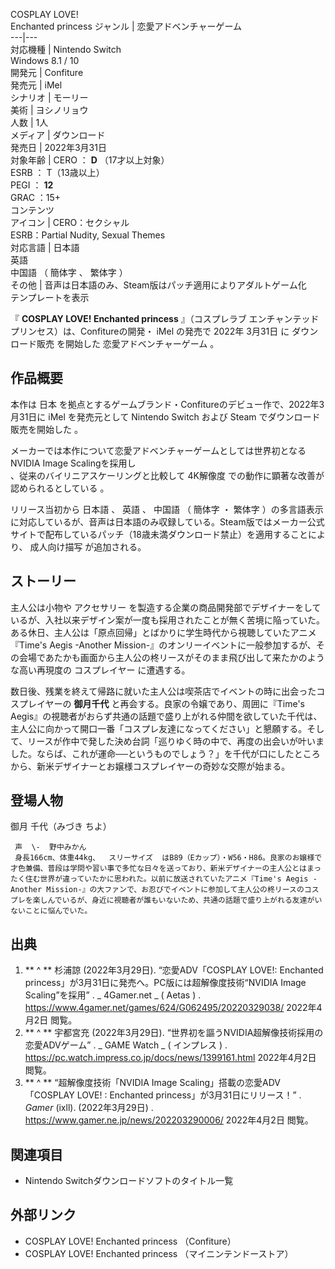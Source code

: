 COSPLAY LOVE!  
Enchanted princess  ジャンル  |  恋愛アドベンチャーゲーム   
---|---  
対応機種  |  Nintendo Switch    
Windows 8.1  /  10  
開発元  |  Confiture   
発売元  |  iMel   
シナリオ  |  モーリー   
美術  |  ヨシノリョウ   
人数  |  1人   
メディア  |  ダウンロード   
発売日  |  2022年3月31日   
対象年齢  |  CERO  ：  **D** （17才以上対象）    
ESRB  ：  T（13歳以上）  
PEGI  ：  **12**  
GRAC  ：15+  
コンテンツ  
アイコン  |  CERO：セクシャル   
ESRB：Partial Nudity, Sexual Themes  
対応言語  |  日本語    
英語  
中国語  （  簡体字  、  繁体字  ）  
その他  |  音声は日本語のみ、Steam版はパッチ適用によりアダルトゲーム化   
テンプレートを表示  
  
『 **COSPLAY LOVE! Enchanted princess** 』（コスプレラブ エンチャンテッドプリンセス）は、Confitureの開発・
iMel  の発売で  2022年  3月31日  に  ダウンロード販売  を開始した  恋愛アドベンチャーゲーム  。

##  作品概要



本作は  日本  を拠点とするゲームブランド・Confitureのデビュー作で、2022年3月31日に  iMel  を発売元として  Nintendo
Switch  および  Steam  でダウンロード販売を開始した    。

メーカーでは本作について恋愛アドベンチャーゲームとしては世界初となるNVIDIA Image Scalingを採用し  
、従来のバイリニアスケーリングと比較して  4K解像度  での動作に顕著な改善が認められるとしている    。

リリース当初から  日本語  、  英語  、  中国語  （  簡体字  ・  繁体字
）の多言語表示に対応しているが、音声は日本語のみ収録している。Steam版ではメーカー公式サイトで配布しているパッチ（18歳未満ダウンロード禁止）を適用することにより、
成人向け描写  が追加される。

##  ストーリー



主人公は小物や  アクセサリー
を製造する企業の商品開発部でデザイナーをしているが、入社以来デザイン案が一度も採用されたことが無く苦境に陥っていた。ある休日、主人公は「原点回帰」とばかりに学生時代から視聴していたアニメ『Time's
Aegis -Another
Mission-』のオンリーイベントに一般参加するが、その会場であたかも画面から主人公の柊リースがそのまま飛び出して来たかのような高い再現度の
コスプレイヤー  に遭遇する。

数日後、残業を終えて帰路に就いた主人公は喫茶店でイベントの時に出会ったコスプレイヤーの **御月千代** と再会する。良家の令嬢であり、周囲に『Time's
Aegis』の視聴者がおらず共通の話題で盛り上がれる仲間を欲していた千代は、主人公に向かって開口一番「コスプレ友達になってください」と懇願する。そして、リースが作中で発した決め台詞「巡りゆく時の中で、再度の出会いが叶いました。ならば、これが運命──というものでしょう？」を千代が口にしたところから、新米デザイナーとお嬢様コスプレイヤーの奇妙な交際が始まる。

##  登場人物



御月 千代（みづき ちよ）

     声  \-  野中みかん 
     身長166cm、体重44kg、  スリーサイズ  はB89（Eカップ）・W56・H86。良家のお嬢様で才色兼備、普段は学問や習い事で多忙な日々を送っており、新米デザイナーの主人公とはまったく住む世界が違っていたかに思われた。以前に放送されていたアニメ『Time's Aegis -Another Mission-』の大ファンで、お忍びでイベントに参加して主人公の柊リースのコスプレを楽しんでいるが、身近に視聴者が誰もいないため、共通の話題で盛り上がれる友達がいないことに悩んでいた。 

##  出典



  1. ** ^  ** 杉浦諒 (2022年3月29日).  “恋愛ADV「COSPLAY LOVE!: Enchanted princess」が3月31日に発売へ。PC版には超解像度技術“NVIDIA Image Scaling”を採用”  . _ 4Gamer.net  _ (  Aetas  )  .  https://www.4gamer.net/games/624/G062495/20220329038/  2022年4月2日  閲覧。 
  2. ** ^  ** 宇都宮充 (2022年3月29日).  “世界初を謳うNVIDIA超解像技術採用の恋愛ADVゲーム”  . _ GAME Watch  _ (  インプレス  )  .  https://pc.watch.impress.co.jp/docs/news/1399161.html  2022年4月2日  閲覧。 
  3. ** ^  ** “超解像度技術「NVIDIA Image Scaling」搭載の恋愛ADV「COSPLAY LOVE! : Enchanted princess」が3月31日にリリース！”  . _Gamer_ (ixll). (2022年3月29日)  .  https://www.gamer.ne.jp/news/202203290006/  2022年4月2日  閲覧。 

##  関連項目



  * Nintendo Switchダウンロードソフトのタイトル一覧 

##  外部リンク



  * COSPLAY LOVE! Enchanted princess  （Confiture） 
  * COSPLAY LOVE! Enchanted princess  （マイニンテンドーストア） 

